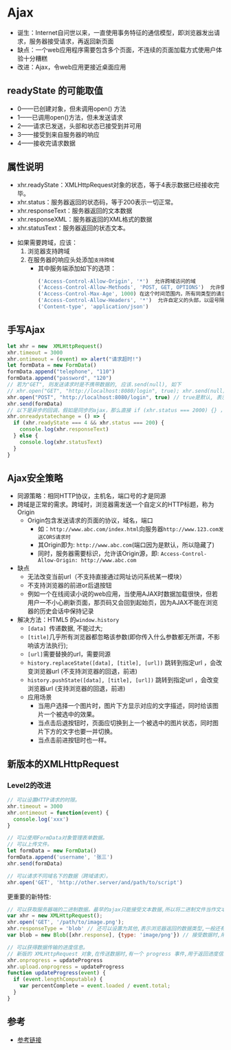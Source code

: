 # Ajax
- 诞生：Internet自问世以来，一直使用事务特征的通信模型，即浏览器发出请求，服务器接受请求，再返回新页面
- 缺点：一个web应用程序需要包含多个页面，不连续的页面加载方式使用户体验十分糟糕								
- 改进：Ajax，令web应用更接近桌面应用															

## readyState 的可能取值														
- 0——已创建对象，但未调用open() 方法
- 1——已调用open()方法，但未发送请求
- 2——请求已发送，头部和状态已接受到并可用
- 3——接受到来自服务器的响应															
- 4——接收完请求数据															
															
## 属性说明															
* xhr.readyState：XMLHttpRequest对象的状态，等于4表示数据已经接收完毕。															
* xhr.status：服务器返回的状态码，等于200表示一切正常。															
* xhr.responseText：服务器返回的文本数据															
* xhr.responseXML：服务器返回的XML格式的数据															
* xhr.statusText：服务器返回的状态文本。															
															
															
- 如果需要跨域，应该：
  1. 浏览器支持跨域 
  2. 在服务器的响应头处添加`支持跨域`  
     - 其中服务端添加如下的选项：					
       ```js										
       ('Access-Control-Allow-Origin', '*')  允许跨域访问的域															
       ('Access-Control-Allow-Methods', 'POST, GET, OPTIONS')  允许使用的请求方法		
       ('Access-Control-Max-Age', 1000) 在这个时间范围内，所有同类型的请求都将不再发送预检请求而是直接使用此次返回的头作为判断依据，大幅优化请求次数
       ('Access-Control-Allow-Headers', '*')  允许自定义的头部，以逗号隔开，大小写不敏感	
       ('Content-type', 'application/json')															
       ```															

## 手写Ajax															
```js															
let xhr = new  XMLHttpRequest()															
xhr.timeout = 3000															
xhr.ontimeout = (event) => alert("请求超时!")															
let formData = new FormData()															
formData.append("telephone", "110")															
formData.append("password", "120")															
// 若为"GET", 则发送请求时是不携带数据的, 应该.send(null), 如下															
// xhr.open("GET", "http://localhost:8080/login", true); xhr.send(null);															
xhr.open("POST", "http://localhost:8080/login", true) // true是默认, 表示异步发送请求															
xhr.send(formData)															
// 以下是异步的回调，假如是同步的ajax，那么直接 if (xhr.status === 2000) {} ，即没有回调，没有xhr.readState															
xhr.onreadystatechange = () => {															
  if (xhr.readyState === 4 && xhr.status === 200) {															
    console.log(xhr.responseText)															
  } else {															
    console.log(xhr.statusText)															
  }															
}															
```

## Ajax安全策略		
- 同源策略：相同HTTP协议，主机名，端口号的才是同源															
- 跨域是正常的需求。跨域时，浏览器需发送一个自定义的HTTP标题，称为Origin
  * Origin包含发送请求的页面的协议，域名，端口															
    - 如：`http://www.abc.com/index.html`向服务器`http://www.123.com发送CORS请求时` 
    - 其Origin即为: `http://www.abc.com`(端口因为是默认，所以隐藏了)															
    - 同时，服务器需要标识，允许该Origin源，即: `Access-Control-Allow-Origin: http://www.abc.com` 															
- 缺点
  * 无法改变当前url（不支持直接通过网址访问系统某一模块）
  * 不支持浏览器的前进or后退按钮						
  * 例如一个在线阅读小说的web应用，当使用AJAX时数据加载很快，但若用户一不小心刷新页面，那页码又会回到起始页，因为AJAX不能在浏览器的历史会话中保持记录		
- 解决方法：HTML5 的`window.history`															
  * `[data] `传递数据, 不能过大; 
  * `[title]`几乎所有浏览器都忽略该参数(即你传入什么参数都无所谓，不影响该方法执行); 
  * `[url]`需要替换的url，需要同源															
  * `history.replaceState([data], [title], [url])` 跳转到指定url ，会改变浏览器url (不支持浏览器的回退，前进)															
  * `history.pushState([data], [title], [url])` 跳转到指定url ，会改变浏览器url (支持浏览器的回退，前进)															
  * 应用场景
    - 当用户选择一个图片时，图片下方显示对应的文字描述，同时给该图片一个被选中的效果。
    - 当点击后退按钮时，页面应切换到上一个被选中的图片状态，同时图片下方的文字也要一并切换。
    - 当点击前进按钮时也一样。															

## 新版本的XMLHttpRequest
### Level2的改进
```js
// 可以设置HTTP请求的时限。
xhr.timeout = 3000
xhr.ontimeout = function(event) {
  console.log('xxx')
}

// 可以使用FormData对象管理表单数据。
// 可以上传文件。
let formData = new FormData()
formData.append('username', '张三')
xhr.send(formData)

// 可以请求不同域名下的数据（跨域请求）。
xhr.open('GET', 'http://other.server/and/path/to/script')
```
更重要的新特性: 
```js
// 可以获取服务器端的二进制数据。最早的ajax只能接受文本数据,所以将二进制文件当作文本进行传输,然后再在浏览器处理这些二进制文本数据
var xhr = new XMLHttpRequest();
xhr.open('GET', '/path/to/image.png');
xhr.responseType = 'blob' // 还可以设置为其他,表示浏览器返回的数据类型,一般还有 arraybuffer
var blob = new Blob([xhr.response], {type: 'image/png'}) // 接受数据时,用浏览器自带的blob对象

// 可以获得数据传输的进度信息。
// 新版的 XMLHttpRequest 对象,在传送数据时,有一个 progress 事件,用于返回进度信息
xhr.onprogress = updateProgress
xhr.upload.onprogress = updateProgress
function updateProgress(event) {
  if (event.lengthComputable) {
    var percentComplete = event.loaded / event.total;
  }
}
```
## 参考
- [参考链接](http://www.ruanyifeng.com/blog/2012/09/xmlhttprequest_level_2.html)